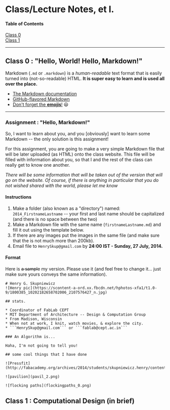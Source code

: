 # Class/Lecture Notes, et l.

#### Table of Contents

[Class 0](https://github.com/FabLabCEPT/New-Media/tree/master/Lectures#class-0--hello-world-hello-markdown)  
[Class 1](https://github.com/FabLabCEPT/New-Media/tree/master/Lectures#class-1--computational-design-in-brief)

---

## Class 0 : "Hello, World! Hello, Markdown!"

Markdown (```.md``` or ```.markdown```) is a *human-readable* text format that is easily turned into (not-so-readable) HTML.  **It is super easy to learn and is used all over the place.**

* [The Markdown documentation](http://daringfireball.net/projects/markdown/)
* [GitHub-flavored Markdown](https://guides.github.com/features/mastering-markdown/)
* [Don't forget the **emojis**!](http://www.emoji-cheat-sheet.com/) :smiley:

---

### Assignment : "Hello, Markdown!"

So, I want to learn about you, and you [obviously] want to learn some Markdown -- the only solution is this assignment!

For this assignment, you are going to make a very simple Markdown file that will be later uploaded (as HTML) onto the class website.  This file will be filled with information about you, so that I and the rest of the class can really get to know one another.

*There will be some information that will be taken out of the version that will go on the website.  Of course, if there is anything in particular that you do not wished shared with the world, please let me know*

#### Instructions

1. Make a folder (also known as a "directory") named: ```2014_FirstnameLastname``` -- your first and last name should be capitalized (and there is no space between the two)
2. Make a Markdown file with the same name (```firstnameLastname.md```) and fill it out using the template below.
3. If there are any images put the images in the same file (and make sure that the is not much more than 200kb).
4. Email file to ```HenrySkup@gmail.com``` by **24:00 IST - Sunday, 27 July, 2014.**

#### Format

Here is ~~a sample~~ my version.  Please use it (and feel free to change it... just make sure yours conveys the same information).

    # Henry G. Skupniewicz
    ![Henry pic](https://scontent-a-ord.xx.fbcdn.net/hphotos-xfa1/t1.0-9/1800385_10202182658702006_2107576427_n.jpg)

    ## stats.

    * Coordinator of FabLab CEPT
    * MIT Department of Architecture -- Design & Computation Group
    * From Madison, Wisconsin
    * When not at work, I knit, watch movies, & explore the city.
    * ```HenrySkup@gmail.com``` or ```fablab@cept.ac.in```

    ### An Algorithm is...

    Haha, I'm not going to tell you!

    ## some cool things that I have done

    ![Pressfit](http://fabacademy.org/archives/2014/students/skupniewicz.henry/content/PressFit_srf.png)

    ![pavilion](pavil_2.png)

    ![flocking paths](flockingpaths_0.png)


## Class 1 : Computational Design (in brief)
